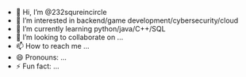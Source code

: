 - 👋 Hi, I’m @232squreincircle
- 👀 I’m interested in backend/game development/cybersecurity/cloud
- 🌱 I’m currently learning python/java/C++/SQL
- 💞️ I’m looking to collaborate on ...
- 📫 How to reach me ...
- 😄 Pronouns: ...
- ⚡ Fun fact: ...

<!---
232squreincircle/232squreincircle is a ✨ special ✨ repository because its `README.md` (this file) appears on your GitHub profile.
You can click the Preview link to take a look at your changes.
--->
